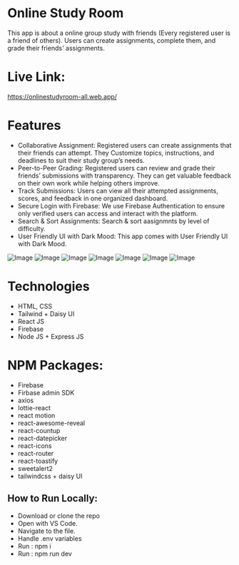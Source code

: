 # Online Study Room
This app is about a online group study with friends (Every registered user is a friend of others). Users can create assignments, complete them, and grade their friends' assignments. 

# Live Link:
https://onlinestudyroom-all.web.app/

# Features
 - Collaborative Assignment: Registered users can create assignments that their friends can attempt. They Customize topics, instructions, and deadlines to suit their study group’s needs.
 - Peer-to-Peer Grading: Registered users can review and grade their friends’ submissions with transparency. They can get valuable feedback on their own work while helping others improve.
 - Track Submissions: Users can view all their attempted assignments, scores, and feedback in one organized dashboard.
 - Secure Login with Firebase: We use Firebase Authentication to ensure only verified users can access and interact with the platform.
 - Search & Sort Assignments: Search & sort aasignmnts by level of difficulty.
 - User Friendly UI with Dark Mood: This app comes with User Friendly UI with Dark Mood.

![Image](https://github.com/user-attachments/assets/4a861935-2ec4-4fbd-8f84-fe5bdfbc61c3)
![Image](https://github.com/user-attachments/assets/e2ebc610-a7ea-4dc7-bfd9-ee0af4871a24)
![Image](https://github.com/user-attachments/assets/8b165e16-d3d5-490c-a952-45947e16fb0f)
![Image](https://github.com/user-attachments/assets/16fd84a6-cb8a-425c-93e7-e4d432944563)
![Image](https://github.com/user-attachments/assets/79890408-c7ad-4174-9fa5-e7f94da674b9)
![Image](https://github.com/user-attachments/assets/ce8c61b1-e47c-4b0c-8ca8-79c0a8b36b6c)
![Image](https://github.com/user-attachments/assets/51123157-62a0-4d3d-8b14-42baa59efd29)

# Technologies
- HTML, CSS
- Tailwind + Daisy UI
- React JS
- Firebase
- Node JS + Express JS

# NPM Packages:
- Firebase 
- Firbase admin SDK
- axios
- lottie-react
- react motion
- react-awesome-reveal
- react-countup
- react-datepicker
- react-icons
- react-router
- react-toastify
- sweetalert2
- tailwindcss + daisy UI


## How to Run Locally:
- Download or clone the repo
- Open with VS Code.
- Navigate to the file.
- Handle .env variables
- Run : npm i
- Run : npm run dev



